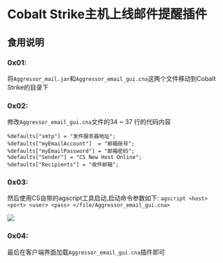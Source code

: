 # Cobalt Strike主机上线邮件提醒插件

## 食用说明

### 0x01:
将`Aggressor_mail.jar`和`Aggressor_email_gui.cna`这两个文件移动到Cobalt Strike的目录下

### 0x02:
修改`Aggressor_email_gui.cna`文件的34 ~ 37 行的代码内容

    %defaults["smtp"] = "发件服务器地址";
    %defaults["myEmailAccount"]  = "邮箱账号";
    %defaults["myEmailPassword"] = "邮箱密码";
    %defaults["Sender"] = "CS New Host Online";
    %defaults["Recipients"] = "收件邮箱";

### 0x03:
然后使用CS自带的agscript工具启动,启动命令参数如下:
`agscript <host> <port> <user> <pass> </file/Aggressor_email_gui.cna>`

<img src='https://resource.0x50j.com/Aggressor_01.png' />

### 0x04:
最后在客户端界面加载`Aggressor_email_gui.cna`插件即可
